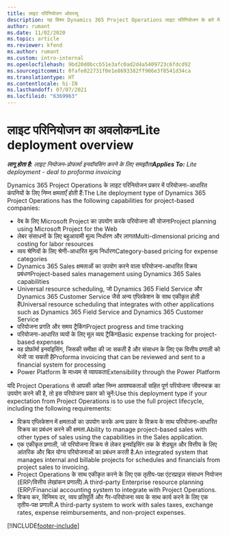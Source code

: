 ```yaml
---
title: लाइट परिनियोजन ओवरव्यू
description: यह विषय Dynamics 365 Project Operations लाइट परिनियोजन के बारे में जानकारी प्रदान करता है.
author: rumant
ms.date: 11/02/2020
ms.topic: article
ms.reviewer: kfend
ms.author: rumant
ms.custom: intro-internal
ms.openlocfilehash: 9bd20d0bccb51e3afc0ad2d4a5409723c6fdcd92
ms.sourcegitcommit: 0fafe022731f0e1e8693382ff906e3f8541d34ca
ms.translationtype: HT
ms.contentlocale: hi-IN
ms.lasthandoff: 07/07/2021
ms.locfileid: "6369963"
---
```

# <a name="lite-deployment-overview"></a><span data-ttu-id="71c4b-103">लाइट परिनियोजन का अवलोकन</span><span class="sxs-lookup"><span data-stu-id="71c4b-103">Lite deployment overview</span></span>

<span data-ttu-id="71c4b-104">_**लागू होता है:** लाइट नियोजन-प्रोफार्मा इनवॉयसिंग करने के लिए समझौता_</span><span class="sxs-lookup"><span data-stu-id="71c4b-104">_**Applies To:** Lite deployment - deal to proforma invoicing_</span></span>

<span data-ttu-id="71c4b-105">Dynamics 365 Project Operations के लाइट परिनियोजन प्रकार में परियोजना-आधारित कंपनियों के लिए निम्न क्षमताएँ होती हैं:</span><span class="sxs-lookup"><span data-stu-id="71c4b-105">The Lite deployment type of Dynamics 365 Project Operations has the following capabilities for project-based companies:</span></span>

- <span data-ttu-id="71c4b-106">वेब के लिए Microsoft Project का उपयोग करके परियोजना की योजना</span><span class="sxs-lookup"><span data-stu-id="71c4b-106">Project planning using Microsoft Project for the Web</span></span>
- <span data-ttu-id="71c4b-107">लेबर संसाधनों के लिए बहुआयामी मूल्य निर्धारण और लागत</span><span class="sxs-lookup"><span data-stu-id="71c4b-107">Multi-dimensional pricing and costing for labor resources</span></span>
- <span data-ttu-id="71c4b-108">व्यय श्रेणियों के लिए श्रेणी-आधारित मूल्य निर्धारण</span><span class="sxs-lookup"><span data-stu-id="71c4b-108">Category-based pricing for expense categories</span></span>
- <span data-ttu-id="71c4b-109">Dynamics 365 Sales क्षमताओं का उपयोग करने वाला परियोजना-आधारित विक्रय प्रबंधन</span><span class="sxs-lookup"><span data-stu-id="71c4b-109">Project-based sales management using Dynamics 365 Sales capabilities</span></span>
- <span data-ttu-id="71c4b-110">Universal resource scheduling, जो Dynamics 365 Field Service और Dynamics 365 Customer Service जैसे अन्य एप्लिकेशन के साथ एकीकृत होती है</span><span class="sxs-lookup"><span data-stu-id="71c4b-110">Universal resource scheduling that integrates with other applications such as Dynamics 365 Field Service and Dynamics 365 Customer Service</span></span>
- <span data-ttu-id="71c4b-111">परियोजना प्रगति और समय ट्रैकिंग</span><span class="sxs-lookup"><span data-stu-id="71c4b-111">Project progress and time tracking</span></span>
- <span data-ttu-id="71c4b-112">परियोजना-आधारित व्ययों के लिए मूल व्यय ट्रैकिंग</span><span class="sxs-lookup"><span data-stu-id="71c4b-112">Basic expense tracking for project-based expenses</span></span>
- <span data-ttu-id="71c4b-113">वह प्रोफ़ॉर्मा इनवॉइसिंग, जिसकी समीक्षा की जा सकती है और संसाधन के लिए एक वित्तीय प्रणाली को भेजी जा सकती है</span><span class="sxs-lookup"><span data-stu-id="71c4b-113">Proforma invoicing that can be reviewed and sent to a financial system for processing</span></span>
- <span data-ttu-id="71c4b-114">Power Platform के माध्यम से व्यापकता</span><span class="sxs-lookup"><span data-stu-id="71c4b-114">Extensibility through the Power Platform</span></span>

<span data-ttu-id="71c4b-115">यदि Project Operations से आपकी अपेक्षा निम्न आवश्यकताओं सहित पूर्ण परियोजना जीवनचक्र का उपयोग करने की है, तो इस परियोजना प्रकार को चुनें:</span><span class="sxs-lookup"><span data-stu-id="71c4b-115">Use this deployment type if your expectation from Project Operations is to use the full project lifecycle, including the following requirements:</span></span>

- <span data-ttu-id="71c4b-116">विक्रय एप्लिकेशन में क्षमताओं का उपयोग करके अन्य प्रकार के विक्रय के साथ परियोजना-आधारित विक्रय का प्रबंधन करने की क्षमता.</span><span class="sxs-lookup"><span data-stu-id="71c4b-116">Ability to manage project-based sales with other types of sales using the capabilities in the Sales application.</span></span>
- <span data-ttu-id="71c4b-117">एक एकीकृत प्रणाली, जो परियोजना विक्रय से लेकर इनवॉइसिंग तक के शेड्यूल और वित्तीय के लिए आंतरिक और बिल योग्य परियोजनाओं का प्रबंधन करती है.</span><span class="sxs-lookup"><span data-stu-id="71c4b-117">An integrated system that manages internal and billable projects for schedules and financials from project sales to invoicing.</span></span>
- <span data-ttu-id="71c4b-118">Project Operations के साथ एकीकृत करने के लिए एक तृतीय-पक्ष एंटरप्राइज़ संसाधन नियोजन (ERP/वित्तीय लेखांकन प्रणाली).</span><span class="sxs-lookup"><span data-stu-id="71c4b-118">A third-party Enterprise resource planning (ERP/Financial accounting system to integrate with Project Operations.</span></span>
- <span data-ttu-id="71c4b-119">विक्रय कर, विनिमय दर, व्यय प्रतिपूर्ति और गैर-परियोजना व्यय के साथ कार्य करने के लिए एक तृतीय-पक्ष प्रणाली.</span><span class="sxs-lookup"><span data-stu-id="71c4b-119">A third-party system to work with sales taxes, exchange rates, expense reimbursements, and non-project expenses.</span></span>


[!INCLUDE[footer-include](../includes/footer-banner.md)]